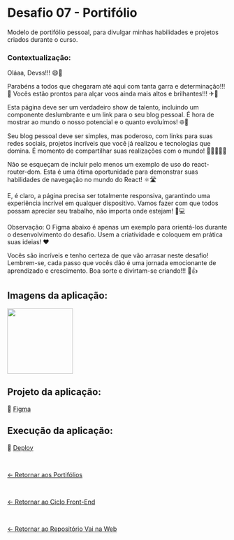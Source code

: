 # Desafio 07 - Portifólio

Modelo de portifólio pessoal, para divulgar minhas habilidades e projetos criados durante o curso.

### Contextualização:

Oláaa, Devss!!! 😄🎉

Parabéns a todos que chegaram até aqui com tanta garra e determinação!!! 🌟
Vocês estão prontos para alçar voos ainda mais altos e brilhantes!!! ✈🚀

Esta página deve ser um verdadeiro show de talento, incluindo um componente deslumbrante e um link para o seu blog pessoal. É hora de mostrar ao mundo o nosso potencial e o quanto evoluímos! 🌐🔗

Seu blog pessoal deve ser simples, mas poderoso, com links para suas redes sociais, projetos incríveis que você já realizou e tecnologias que domina. É momento de compartilhar suas realizações com o mundo! 💪👩‍💻👨‍💻

Não se esqueçam de incluir pelo menos um exemplo de uso do react-router-dom. Esta é uma ótima oportunidade para demonstrar suas habilidades de navegação no mundo do React! ⚛🛣

E, é claro, a página precisa ser totalmente responsiva, garantindo uma experiência incrível em qualquer dispositivo. Vamos fazer com que todos possam apreciar seu trabalho, não importa onde estejam! 📱💻

Observação: O Figma abaixo é apenas um exemplo para orientá-los durante o desenvolvimento do desafio. Usem a criatividade e coloquem em prática suas ideias! ❤

Vocês são incríveis e tenho certeza de que vão arrasar neste desafio! Lembrem-se, cada passo que vocês dão é uma jornada emocionante de aprendizado e crescimento. Boa sorte e divirtam-se criando!!! 🌈👍 

## Imagens da aplicação:
<div align="left">
 <img src="https://i.imgur.com/NcQ16l6.png" height="150" />
</div>

## Projeto da aplicação:
📌 [Figma](https://www.figma.com/design/E0eIc0ePId9HcvXDU7t3pJ/Untitled-(Copy)?node-id=0-1&p=f&t=Nw98EW3dMjDKfOlv-0)

## Execução da aplicação:
📌 [Deploy]()

 <br>
 
[<- Retornar aos Portifólios](https://github.com/GilvanPOliveira/VaiNaWeb/tree/main/CicloFrontEnd/Portifolios)

<br>

[<- Retornar ao Ciclo Front-End](https://github.com/GilvanPOliveira/VaiNaWeb/tree/main/CicloFrontEnd)

  <br>
  
[<- Retornar ao Repositório Vai na Web](https://github.com/GilvanPOliveira/VaiNaWeb)
